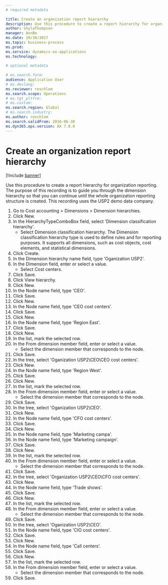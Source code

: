 ```yaml
--- 
# required metadata 
 
title: Create an organization report hierarchy
description: Use this procedure to create a report hierarchy for organization reporting. 
author: ShylaThompson
manager: AnnBe 
ms.date: 10/30/2017
ms.topic: business-process 
ms.prod:  
ms.service: dynamics-ax-applications 
ms.technology:  
 
# optional metadata 
 
# ms.search.form:   
audience: Application User 
# ms.devlang:  
ms.reviewer: roschlom
ms.search.scope: Operations 
# ms.tgt_pltfrm:  
# ms.custom:  
ms.search.region: Global
# ms.search.industry: 
ms.author: roschlom
ms.search.validFrom: 2016-06-30 
ms.dyn365.ops.version: AX 7.0.0 
---
```

# Create an organization report hierarchy

[!include [banner](../../includes/banner.md)]

Use this procedure to create a report hierarchy for organization reporting. The purpose of this recording is to guide you through the dimension hierarchy so that you can continue until the whole organization reporting structure is created. This recording uses the USP2 demo data company.

1. Go to Cost accounting > Dimensions > Dimension hierarchies.
2. Click New.
3. In the HierarchyTypeComboBox field, select 'Dimension classification hierarchy'.
    * Select Dimension classification hierarchy. The Dimension classification hierarchy type is used to define rules and for reporting purposes. It supports all dimensions, such as cost objects, cost elements, and statistical dimensions.  
4. Click Create.
5. In the Dimension hierarchy name field, type 'Oganization USP2'.
6. In the Dimension field, enter or select a value.
    * Select Cost centers.  
7. Click Save.
8. Click View hierarchy.
9. Click New.
10. In the Node name field, type 'CEO'.
11. Click Save.
12. Click New.
13. In the Node name field, type 'CEO cost centers'.
14. Click Save.
15. Click New.
16. In the Node name field, type 'Region East'.
17. Click Save.
18. Click New.
19. In the list, mark the selected row.
20. In the From dimension member field, enter or select a value.
    * Select the dimension member that corresponds to the node.  
21. Click Save.
22. In the tree, select 'Oganization USP2\CEO\CEO cost centers'.
23. Click New.
24. In the Node name field, type 'Region West'.
25. Click Save.
26. Click New.
27. In the list, mark the selected row.
28. In the From dimension member field, enter or select a value.
    * Select the dimension member that corresponds to the node.  
29. Click Save.
30. In the tree, select 'Oganization USP2\CEO'.
31. Click New.
32. In the Node name field, type 'CFO cost centers'.
33. Click Save.
34. Click New.
35. In the Node name field, type 'Marketing campa'.
36. In the Node name field, type 'Marketing campaign'.
37. Click Save.
38. Click New.
39. In the list, mark the selected row.
40. In the From dimension member field, enter or select a value.
    * Select the dimension member that corresponds to the node.  
41. Click Save.
42. In the tree, select 'Organization USP2\CEO\CFO cost centers'.
43. Click New.
44. In the Node name field, type 'Trade shows'.
45. Click Save.
46. Click New.
47. In the list, mark the selected row.
48. In the From dimension member field, enter or select a value.
    * Select the dimension member that corresponds to the node.  
49. Click Save.
50. In the tree, select 'Oganization USP2\CEO'.
51. In the Node name field, type 'CIO cost centers'.
52. Click Save.
53. Click New.
54. In the Node name field, type 'Call centers'.
55. Click Save.
56. Click New.
57. In the list, mark the selected row.
58. In the From dimension member field, enter or select a value.
    * Select the dimension member that corresponds to the node.  
59. Click Save.

